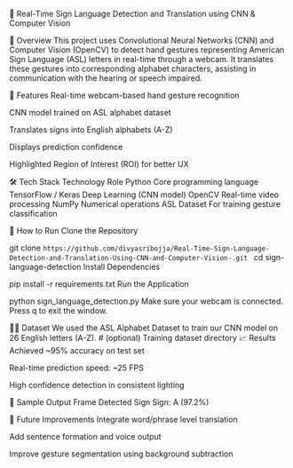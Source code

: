 📘 Real-Time Sign Language Detection and Translation using CNN & Computer Vision

📌 Overview
This project uses Convolutional Neural Networks (CNN) and Computer Vision (OpenCV) to detect hand gestures representing American Sign Language (ASL) letters in real-time through a webcam. It translates these gestures into corresponding alphabet characters, assisting in communication with the hearing or speech impaired.

🧠 Features
Real-time webcam-based hand gesture recognition

CNN model trained on ASL alphabet dataset

Translates signs into English alphabets (A-Z)

Displays prediction confidence

Highlighted Region of Interest (ROI) for better UX

🛠️ Tech Stack
Technology	Role
Python	Core programming language
TensorFlow / Keras	Deep Learning (CNN model)
OpenCV	Real-time video processing
NumPy	Numerical operations
ASL Dataset	For training gesture classification

🧾 How to Run
Clone the Repository


git clone ```https://github.com/divyasribojja/Real-Time-Sign-Language-Detection-and-Translation-Using-CNN-and-Computer-Vision-.git ```
cd sign-language-detection
Install Dependencies

pip install -r requirements.txt
Run the Application


python sign_language_detection.py
Make sure your webcam is connected. Press q to exit the window.

🏋️‍♀️ Dataset
We used the ASL Alphabet Dataset to train our CNN model on 26 English letters (A-Z).
                  # (optional) Training dataset directory
📈 Results
Achieved ~95% accuracy on test set

Real-time prediction speed: ~25 FPS

High confidence detection in consistent lighting

📸 Sample Output
Frame	Detected Sign
Sign: A (97.2%)

🚀 Future Improvements
Integrate word/phrase level translation

Add sentence formation and voice output

Improve gesture segmentation using background subtraction
